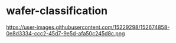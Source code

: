 # wafer-classification
https://user-images.githubusercontent.com/15229298/152674858-0e8d3334-ccc2-45d7-9e5d-afa50c245d8c.png
